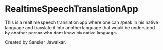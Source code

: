 # RealtimeSpeechTranslationApp
This is a realtime speech translation app where one can speak in his native language and 
translate it into another language that would be understood by another person who dont know his native language.

Created by Sanskar Jawalkar.
